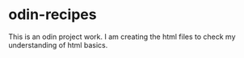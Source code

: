 # odin-recipes
This is an odin project work. I am creating the html files to check my understanding of html basics.
